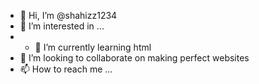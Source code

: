 - 👋 Hi, I’m @shahizz1234
- 👀 I’m interested in ...
- - 🌱 I’m currently learning html 
- 💞️ I’m looking to collaborate on making  perfect websites
- 📫 How to reach me ...

<!---
shahizz1234/shahizz1234 is a ✨ special ✨ repository because its `README.md` (this file) appears on your GitHub profile.
You can click the Preview link to take a look at your changes.
--->
